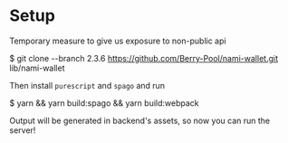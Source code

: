 # Setup
Temporary measure to give us exposure to non-public api

$ git clone --branch 2.3.6 https://github.com/Berry-Pool/nami-wallet.git lib/nami-wallet

Then install `purescript` and `spago` and run

$ yarn && yarn build:spago && yarn build:webpack

Output will be generated in backend's assets, so now you can run the server!
